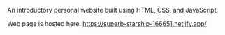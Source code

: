 An introductory personal website built using HTML, CSS, and JavaScript.

Web page is hosted here. https://superb-starship-166651.netlify.app/
